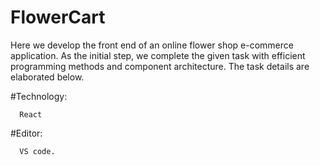 # FlowerCart
Here we develop the front end of an online flower shop e-commerce application.
As the  initial step, we complete the given task with efficient programming methods
and component architecture. The task details are elaborated below.

#Technology: 

      React
      
#Editor: 

      VS code.
